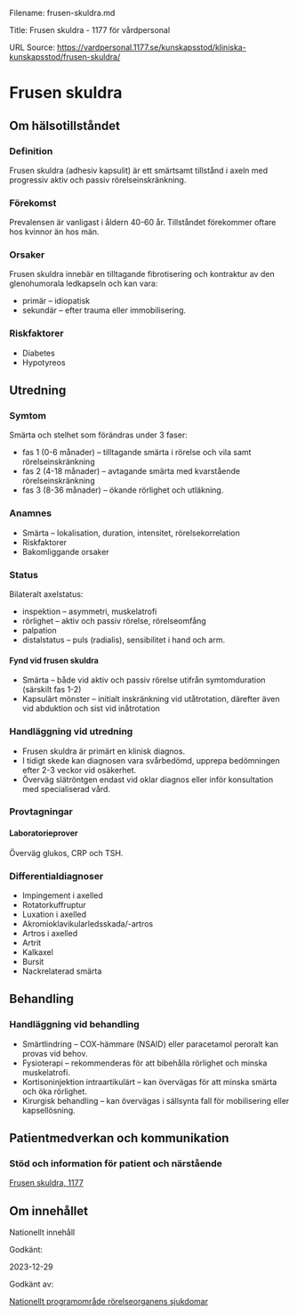 Filename: frusen-skuldra.md

Title: Frusen skuldra - 1177 för vårdpersonal

URL Source: https://vardpersonal.1177.se/kunskapsstod/kliniska-kunskapsstod/frusen-skuldra/

Frusen skuldra
==============

Om hälsotillståndet
-------------------

### Definition

Frusen skuldra (adhesiv kapsulit) är ett smärtsamt tillstånd i axeln med progressiv aktiv och passiv rörelseinskränkning.

### Förekomst

Prevalensen är vanligast i åldern 40-60 år. Tillståndet förekommer oftare hos kvinnor än hos män.

### Orsaker

Frusen skuldra innebär en tilltagande fibrotisering och kontraktur av den glenohumorala ledkapseln och kan vara:

*   primär – idiopatisk
*   sekundär – efter trauma eller immobilisering.

### Riskfaktorer

*   Diabetes
*   Hypotyreos

Utredning
---------

### Symtom

Smärta och stelhet som förändras under 3 faser:

*   fas 1 (0-6 månader) – tilltagande smärta i rörelse och vila samt rörelseinskränkning
*   fas 2 (4-18 månader) – avtagande smärta med kvarstående rörelseinskränkning
*   fas 3 (8-36 månader) – ökande rörlighet och utläkning.

### Anamnes

*   Smärta – lokalisation, duration, intensitet, rörelsekorrelation
*   Riskfaktorer
*   Bakomliggande orsaker

### Status

Bilateralt axelstatus:

*   inspektion – asymmetri, muskelatrofi
*   rörlighet – aktiv och passiv rörelse, rörelseomfång
*   palpation
*   distalstatus – puls (radialis), sensibilitet i hand och arm.

#### Fynd vid frusen skuldra

*   Smärta – både vid aktiv och passiv rörelse utifrån symtomduration (särskilt fas 1-2)
*   Kapsulärt mönster – initialt inskränkning vid utåtrotation, därefter även vid abduktion och sist vid inåtrotation

### Handläggning vid utredning

*   Frusen skuldra är primärt en klinisk diagnos.
*   I tidigt skede kan diagnosen vara svårbedömd, upprepa bedömningen efter 2-3 veckor vid osäkerhet.
*   Överväg slätröntgen endast vid oklar diagnos eller inför konsultation med specialiserad vård.

### Provtagningar

#### Laboratorieprover

Överväg glukos, CRP och TSH.

### Differentialdiagnoser

*   Impingement i axelled
*   Rotatorkuffruptur
*   Luxation i axelled
*   Akromioklavikularledsskada/-artros
*   Artros i axelled
*   Artrit
*   Kalkaxel
*   Bursit
*   Nackrelaterad smärta

Behandling
----------

### Handläggning vid behandling

*   Smärtlindring – COX-hämmare (NSAID) eller paracetamol peroralt kan provas vid behov.
*   Fysioterapi – rekommenderas för att bibehålla rörlighet och minska muskelatrofi.
*   Kortisoninjektion intraartikulärt – kan övervägas för att minska smärta och öka rörlighet.
*   Kirurgisk behandling – kan övervägas i sällsynta fall för mobilisering eller kapsellösning.

Patientmedverkan och kommunikation
----------------------------------

### Stöd och information för patient och närstående

[Frusen skuldra, 1177](https://www.1177.se/sjukdomar--besvar/skelett-leder-och-muskler/leder/frusen-skuldra---frusen-axel/)

Om innehållet
-------------

Nationellt innehåll

Godkänt:

2023-12-29

Godkänt av:

[Nationellt programområde rörelseorganens sjukdomar](https://kunskapsstyrningvard.se/kunskapsstyrningvard/programomradenochsamverkansgrupper/nationellaprogramomraden/npororelseorganenssjukdomar.56460.html)

